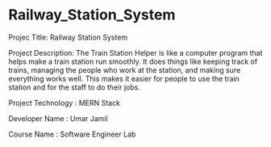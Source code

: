 # Railway_Station_System

Projec Title: Railway Station System

Project Description:
The Train Station Helper is like a computer program that helps make a train station run smoothly. It does things like keeping track of trains, managing the people who work at the station, and making sure everything works well. This makes it easier for people to use the train station and for the staff to do their jobs.

Project Technology : MERN Stack

Developer Name : Umar Jamil

Course Name : Software Engineer Lab

